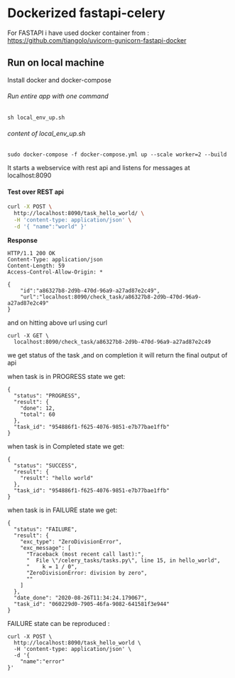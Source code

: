 # Dockerized fastapi-celery

For FASTAPI i have used docker container from :
https://github.com/tiangolo/uvicorn-gunicorn-fastapi-docker

## Run on local machine
Install docker and docker-compose
###### Run entire app with one command 
```
sh local_env_up.sh
```
###### content of local_env_up.sh
```
sudo docker-compose -f docker-compose.yml up --scale worker=2 --build
```

It starts a webservice with rest api and listens for messages at localhost:8090

#### Test over REST api

```bash
curl -X POST \
  http://localhost:8090/task_hello_world/ \
  -H 'content-type: application/json' \
  -d '{ "name":"world" }'
```
**Response**
```http
HTTP/1.1 200 OK
Content-Type: application/json
Content-Length: 59
Access-Control-Allow-Origin: *

{
    "id":"a86327b8-2d9b-470d-96a9-a27ad87e2c49",
    "url":"localhost:8090/check_task/a86327b8-2d9b-470d-96a9-a27ad87e2c49"
}
```
and on hitting above url using curl
```
curl -X GET \
  localhost:8090/check_task/a86327b8-2d9b-470d-96a9-a27ad87e2c49

```
we get status of the task ,and on completion it will return the final output of api

when task is in PROGRESS state we get:
```
{
  "status": "PROGRESS",
  "result": {
    "done": 12,
    "total": 60
  },
  "task_id": "954886f1-f625-4076-9851-e7b77bae1ffb"
}
```
when task is in Completed state we get:
```
{
  "status": "SUCCESS",
  "result": {
    "result": "hello world"
  },
  "task_id": "954886f1-f625-4076-9851-e7b77bae1ffb"
}
```

when task is in FAILURE state we get:
```
{
  "status": "FAILURE",
  "result": {
    "exc_type": "ZeroDivisionError",
    "exc_message": [
      "Traceback (most recent call last):",
      "  File \"/celery_tasks/tasks.py\", line 15, in hello_world",
      "    k = 1 / 0",
      "ZeroDivisionError: division by zero",
      ""
    ]
  },
  "date_done": "2020-08-26T11:34:24.179067",
  "task_id": "060229d0-7905-46fa-9082-641581f3e944"
}
```
FAILURE state can be reproduced :
```
curl -X POST \
  http://localhost:8090/task_hello_world \
  -H 'content-type: application/json' \
  -d '{
	"name":"error"	
}'
```
